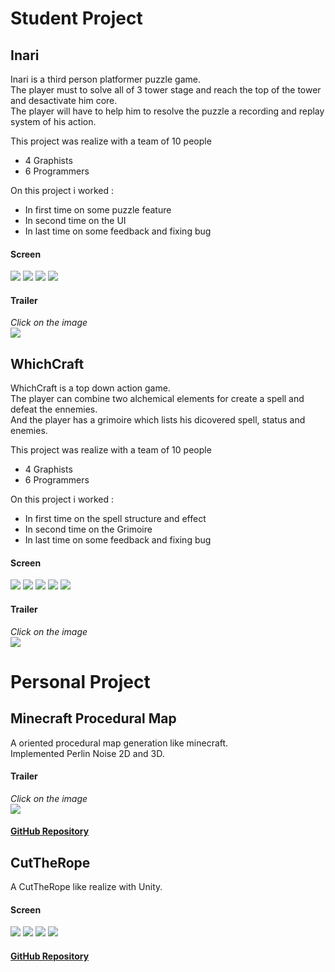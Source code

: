 # Student Project

## Inari
Inari is a third person platformer puzzle game.  
The player must to solve all of 3 tower stage and reach the top of the tower and desactivate him core.  
The player will have to help him to resolve the puzzle a recording and replay system of his action.  

This project was realize with a team of 10 people
  - 4 Graphists
  - 6 Programmers

On this project i worked : 
  - In first time on some puzzle feature
  - In second time on the UI
  - In last time on some feedback and fixing bug

#### Screen
![](Inari/0.PNG)
![](Inari/1.PNG)
![](Inari/2.PNG)
![](Inari/3.PNG)

#### Trailer
*Click on the image*  
[![](https://img.youtube.com/vi/BZAh1M4cmQY/0.jpg)](https://www.youtube.com/watch?v=BZAh1M4cmQY)


## WhichCraft
WhichCraft is a top down action game.  
The player can combine two alchemical elements for create a spell and defeat the ennemies.  
And the player has a grimoire which lists his dicovered spell, status and enemies.

This project was realize with a team of 10 people
  - 4 Graphists
  - 6 Programmers

On this project i worked :
  - In first time on the spell structure and effect
  - In second time on the Grimoire
  - In last time on some feedback and fixing bug

#### Screen
![](WhichCraft/0.png)
![](WhichCraft/1.png)
![](WhichCraft/2.png)
![](WhichCraft/3.png)
![](WhichCraft/4.png)

#### Trailer
*Click on the image*  
[![](https://img.youtube.com/vi/FjbEneLxB-M/0.jpg)](https://www.youtube.com/watch?v=FjbEneLxB-M)


# Personal Project

## Minecraft Procedural Map
A oriented procedural map generation like minecraft.  
Implemented Perlin Noise 2D and 3D.  

#### Trailer
*Click on the image*  
[![](https://img.youtube.com/vi/ZCAR6i94rE0/0.jpg)](https://www.youtube.com/watch?v=ZCAR6i94rE0)

#### [GitHub Repository](https://github.com/QuentinLadoire/MinecraftProceduralMap)

## CutTheRope
A CutTheRope like realize with Unity.

#### Screen
![](https://github.com/QuentinLadoire/CutTheRope/blob/master/Screen/Menu.PNG)
![](https://github.com/QuentinLadoire/CutTheRope/blob/master/Screen/LevelChoice.PNG)
![](https://github.com/QuentinLadoire/CutTheRope/blob/master/Screen/Level1.png)
![](https://github.com/QuentinLadoire/CutTheRope/blob/master/Screen/Level14.PNG)

#### [GitHub Repository](https://github.com/QuentinLadoire/CutTheRope)
